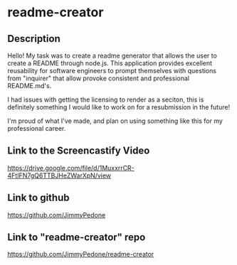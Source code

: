 # readme-creator

## Description
Hello! My task was to create a readme generator that allows the user to create a README through node.js.  This application provides excellent reusability for software engineers to prompt themselves with questions from "inquirer" that allow provoke consistent and professional README.md's.

I had issues with getting the licensing to render as a seciton, this is definitely something I would like to work on for a resubmission in the future!

I'm proud of what I've made, and plan on using something like this for my professional career.


## Link to the Screencastify Video
https://drive.google.com/file/d/1MuxxrrCR-4FtIFN7gQ6TTBJHeZWarXpN/view

## Link to github
https://github.com/JimmyPedone

## Link to "readme-creator" repo
https://github.com/JimmyPedone/readme-creator
